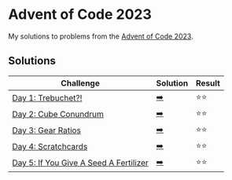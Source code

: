 # Advent of Code 2023

My solutions to problems from the [Advent of Code 2023](https://adventofcode.com/2023/).

## Solutions

| Challenge | Solution | Result |
| --------- | -------- | ------ |
| [Day 1: Trebuchet?!](https://adventofcode.com/2023/day/1) | [:arrow_right:](2023/day1.swift) | :star::star: |
| [Day 2: Cube Conundrum](https://adventofcode.com/2023/day/2) | [:arrow_right:](2023/day2.swift) | :star::star: |
| [Day 3: Gear Ratios](https://adventofcode.com/2023/day/3) | [:arrow_right:](2023/day3.swift) | :star::star: |
| [Day 4: Scratchcards](https://adventofcode.com/2023/day/4) | [:arrow_right:](2023/day4.swift) | :star::star: |
| [Day 5: If You Give A Seed A Fertilizer](https://adventofcode.com/2023/day/5) | [:arrow_right:](2023/day5.swift) | :star::star: |
